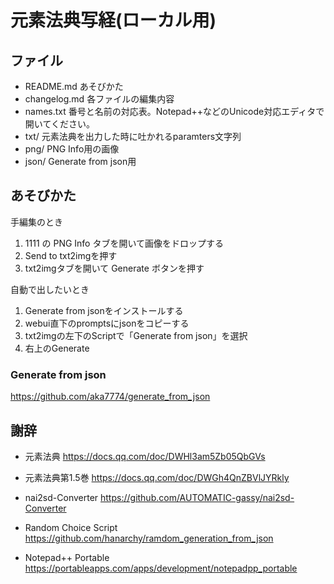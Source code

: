 # 元素法典写経(ローカル用)


## ファイル

- README.md あそびかた
- changelog.md 各ファイルの編集内容
- names.txt 番号と名前の対応表。Notepad++などのUnicode対応エディタで開いてください。
- txt/ 元素法典を出力した時に吐かれるparamters文字列
- png/ PNG Info用の画像
- json/ Generate from json用


## あそびかた

手編集のとき
1. 1111 の PNG Info タブを開いて画像をドロップする
2. Send to txt2imgを押す
3. txt2imgタブを開いて Generate ボタンを押す

自動で出したいとき
1. Generate from jsonをインストールする
2. webui直下のpromptsにjsonをコピーする
3. txt2imgの左下のScriptで「Generate from json」を選択
4. 右上のGenerate


### Generate from json

https://github.com/aka7774/generate_from_json


## 謝辞

- 元素法典
https://docs.qq.com/doc/DWHl3am5Zb05QbGVs

- 元素法典第1.5巻
https://docs.qq.com/doc/DWGh4QnZBVlJYRkly

- nai2sd-Converter
https://github.com/AUTOMATIC-gassy/nai2sd-Converter

- Random Choice Script
https://github.com/hanarchy/ramdom_generation_from_json

- Notepad++ Portable
https://portableapps.com/apps/development/notepadpp_portable
